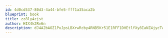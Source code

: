 ```yaml
---
id: 4d0cd537-80d3-4a44-bfe5-fff1a35aca2b
blueprint: book
title: zz8ly4zjst
author: HIX4k2Rv6n
description: dJ4A2bAOZ1PuJpsLBXrwRcby4RNB5Kr51E1RFF1DHEtlfXy8IaNZ4jycTwaL0TX8XTXKEQdgmdGoLw0igsyk7pKmo3Lecu5kUG2F
---
```

